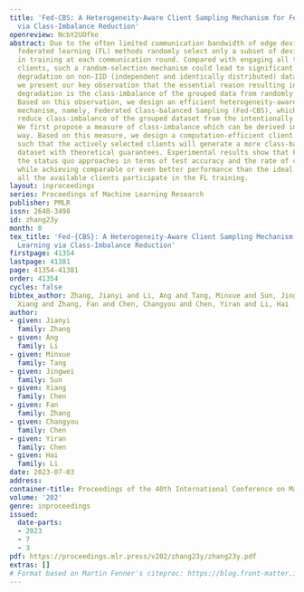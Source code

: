 ```yaml
---
title: 'Fed-CBS: A Heterogeneity-Aware Client Sampling Mechanism for Federated Learning
  via Class-Imbalance Reduction'
openreview: NcbY2UOfko
abstract: Due to the often limited communication bandwidth of edge devices, most existing
  federated learning (FL) methods randomly select only a subset of devices to participate
  in training at each communication round. Compared with engaging all the available
  clients, such a random-selection mechanism could lead to significant performance
  degradation on non-IID (independent and identically distributed) data. In this paper,
  we present our key observation that the essential reason resulting in such performance
  degradation is the class-imbalance of the grouped data from randomly selected clients.
  Based on this observation, we design an efficient heterogeneity-aware client sampling
  mechanism, namely, Federated Class-balanced Sampling (Fed-CBS), which can effectively
  reduce class-imbalance of the grouped dataset from the intentionally selected clients.
  We first propose a measure of class-imbalance which can be derived in a privacy-preserving
  way. Based on this measure, we design a computation-efficient client sampling strategy
  such that the actively selected clients will generate a more class-balanced grouped
  dataset with theoretical guarantees. Experimental results show that Fed-CBS outperforms
  the status quo approaches in terms of test accuracy and the rate of convergence
  while achieving comparable or even better performance than the ideal setting where
  all the available clients participate in the FL training.
layout: inproceedings
series: Proceedings of Machine Learning Research
publisher: PMLR
issn: 2640-3498
id: zhang23y
month: 0
tex_title: 'Fed-{CBS}: A Heterogeneity-Aware Client Sampling Mechanism for Federated
  Learning via Class-Imbalance Reduction'
firstpage: 41354
lastpage: 41381
page: 41354-41381
order: 41354
cycles: false
bibtex_author: Zhang, Jianyi and Li, Ang and Tang, Minxue and Sun, Jingwei and Chen,
  Xiang and Zhang, Fan and Chen, Changyou and Chen, Yiran and Li, Hai
author:
- given: Jianyi
  family: Zhang
- given: Ang
  family: Li
- given: Minxue
  family: Tang
- given: Jingwei
  family: Sun
- given: Xiang
  family: Chen
- given: Fan
  family: Zhang
- given: Changyou
  family: Chen
- given: Yiran
  family: Chen
- given: Hai
  family: Li
date: 2023-07-03
address: 
container-title: Proceedings of the 40th International Conference on Machine Learning
volume: '202'
genre: inproceedings
issued:
  date-parts:
  - 2023
  - 7
  - 3
pdf: https://proceedings.mlr.press/v202/zhang23y/zhang23y.pdf
extras: []
# Format based on Martin Fenner's citeproc: https://blog.front-matter.io/posts/citeproc-yaml-for-bibliographies/
---
```

